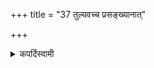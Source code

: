 +++
title = "37 तुल्यवच्च प्रसङ्ख्यानात्"

+++

<details><summary>कपर्दिस्वामी</summary>


<details>

<details><summary>हरदत्तः</summary>


<details>

<details><summary>Müller</summary>

Also, because it is enumerated like the Darśapūrṇamāsa sacrifice.

#####  Commentary

This refers to such passages from the Brāhmaṇas as: There are four great sacrifices, the Agnihotram, the Darśapūrṇamāsau, the Cāturmāsyāni, and the Piṇḍa-pitṛyajñaḥ.
</details>

<details><summary>थिते</summary>

तुल्यवच्च प्रसङ्ख्यानात् ३७
</details>
